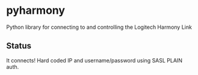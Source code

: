 pyharmony
=========

Python library for connecting to and controlling the Logitech Harmony Link

Status
------

It connects! Hard coded IP and username/password using SASL PLAIN auth.
